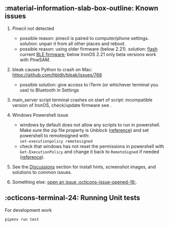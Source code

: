 
## :material-information-slab-box-outline: Known issues

1. Pinecil not detected
    * possible reason: pinecil is paired to computer/phone settings. solution: unpair it from all other places and reboot.
    * possible reason: using older firmware (below 2.21). solution: [flash](https://github.com/Spagett1/PineFlash) current [BLE firmware](https://github.com/Ralim/IronOS/releases); below IronOS 2.21 only beta versions work with PineSAM.

2. bleak causes Python to crash on Mac: https://github.com/hbldh/bleak/issues/768
    * possible solution: give access to iTerm (or whichever terminal you use) to Bluetooth in Settings

3. main_server script terminal crashes on start of script: incompatible version of IronOS, check/update firmware see [](https://wiki.pine64.org/wiki/Pinecil_Firmware#Update_V2:_Windows).

4. Windows Powershell issue
    * windows by default does not allow any scripts to run in powershell. Make sure the zip file property is _Unblock_ ([reference](https://github.com/builder555/PineSAM/discussions/106#discussion-4960445)) and set powershell to remotesigned with:<br/>
    `set-executionpolicy remotesigned`
    * check that windows has not reset the permissions in powershell with `Get-ExecutionPolicy` and change it back to `RemoteSigned` if needed ([reference](https://lazyadmin.nl/powershell/running-scripts-is-disabled-on-this-system/)).
  
5. See the [Discussions](https://github.com/builder555/PineSAM/discussions) section for install hints, screenshot images, and solutions to common issues.

6. Something else: [open an issue :octicons-issue-opened-16:](https://github.com/builder555/PineSAM/issues).

## :octicons-terminal-24: Running Unit tests
For development work
```shell title="Run inside 'backend' folder"
pipenv run test
```
